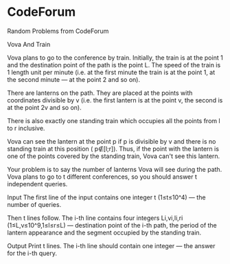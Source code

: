 # CodeForum
Random Problems from CodeForum

Vova And Train

Vova plans to go to the conference by train. Initially, the train is at the point 1 and the destination point of the path is the point 
L. The speed of the train is 1 length unit per minute (i.e. at the first minute the train is at the point 1, at the second minute — at the point 2 and so on).

There are lanterns on the path. They are placed at the points with coordinates divisible by v (i.e. the first lantern is at the point 
v, the second is at the point 2v and so on).

There is also exactly one standing train which occupies all the points from l to r inclusive.

Vova can see the lantern at the point p if p is divisible by v and there is no standing train at this position (
p∉[l;r]). Thus, if the point with the lantern is one of the points covered by the standing train, Vova can't see this lantern.

Your problem is to say the number of lanterns Vova will see during the path. Vova plans to go to t different conferences, so you should answer t independent queries.

Input
The first line of the input contains one integer 
t (1≤t≤10^4) — the number of queries.

Then t lines follow. The i-th line contains four integers Li,vi,li,ri (1≤L,v≤10^9,1≤l≤r≤L) — destination point of the i-th path, the period of the lantern appearance and the segment occupied by the standing train.

Output
Print t lines. The i-th line should contain one integer — the answer for the i-th query.

